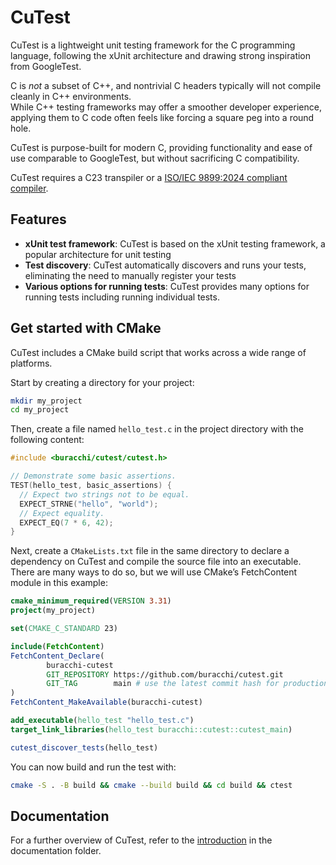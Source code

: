 # CuTest

CuTest is a lightweight unit testing framework for the C programming language,
following the xUnit architecture and drawing strong inspiration from GoogleTest.

C is *not* a subset of C++, and nontrivial C headers typically will not compile
cleanly in C++ environments.\
While C++ testing frameworks may offer a smoother developer experience, applying
them to C code often feels like forcing a square peg into a round hole.

CuTest is purpose-built for modern C, providing functionality and ease of use 
comparable to GoogleTest, but without sacrificing C compatibility.

CuTest requires a C23 transpiler or a 
[ISO/IEC 9899:2024 compliant compiler](https://en.cppreference.com/w/c/compiler_support/23).

## Features

- **xUnit test framework**: CuTest is based on the xUnit testing framework, a 
popular architecture for unit testing
- **Test discovery**: CuTest automatically discovers and runs your tests, 
eliminating the need to manually register your tests
- **Various options for running tests**: CuTest provides many options for 
running tests including running individual tests.

## Get started with CMake

CuTest includes a CMake build script that works across a wide range of platforms.

Start by creating a directory for your project:
```bash
mkdir my_project
cd my_project
```
Then, create a file named `hello_test.c` in the project directory with the
following content:
```c
#include <buracchi/cutest/cutest.h>

// Demonstrate some basic assertions.
TEST(hello_test, basic_assertions) {
  // Expect two strings not to be equal.
  EXPECT_STRNE("hello", "world");
  // Expect equality.
  EXPECT_EQ(7 * 6, 42);
}
```
Next, create a `CMakeLists.txt` file in the same directory to declare a
dependency on CuTest and compile the source file into an executable.
There are many ways to do so, but we will use CMake’s FetchContent module in
this example:
```cmake
cmake_minimum_required(VERSION 3.31)
project(my_project)

set(CMAKE_C_STANDARD 23)

include(FetchContent)
FetchContent_Declare(
        buracchi-cutest 
        GIT_REPOSITORY https://github.com/buracchi/cutest.git 
        GIT_TAG        main # use the latest commit hash for production code
)
FetchContent_MakeAvailable(buracchi-cutest)

add_executable(hello_test "hello_test.c")
target_link_libraries(hello_test buracchi::cutest::cutest_main)

cutest_discover_tests(hello_test)
```
You can now build and run the test with:
```bash
cmake -S . -B build && cmake --build build && cd build && ctest
```

## Documentation

For a further overview of CuTest, refer to the 
[introduction](docs/introduction.md) in the documentation folder.
